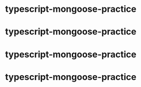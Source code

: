 # typescript-mongoose-practice
# typescript-mongoose-practice
# typescript-mongoose-practice
# typescript-mongoose-practice
